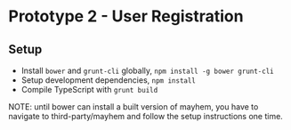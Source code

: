 # Prototype 2 - User Registration

## Setup

* Install `bower` and `grunt-cli` globally, `npm install -g bower grunt-cli`
* Setup development dependencies, `npm install`
* Compile TypeScript with `grunt build`

NOTE: until bower can install a built version of mayhem, you have to navigate to
third-party/mayhem and follow the setup instructions one time.

